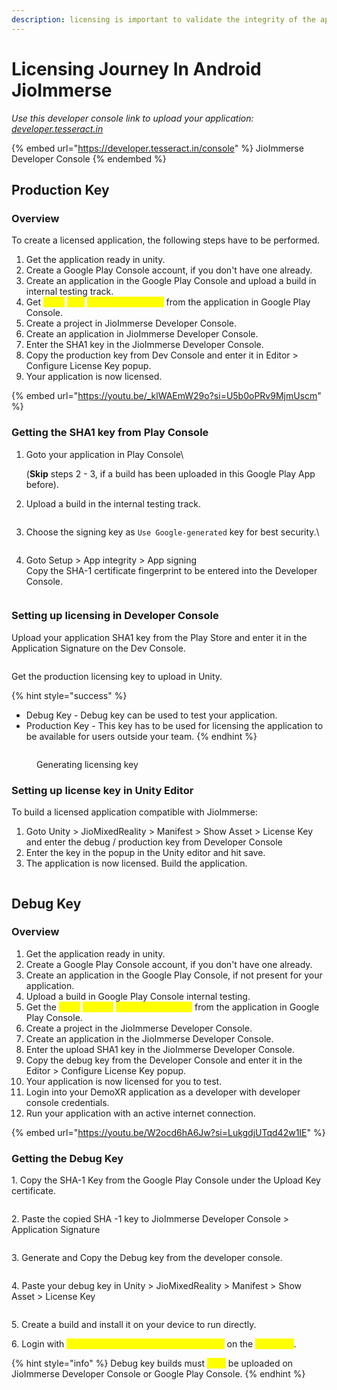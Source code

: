 ```yaml
---
description: licensing is important to validate the integrity of the application
---
```


# Licensing Journey In Android JioImmerse

_Use this developer console link to upload your application:_ [_developer.tesseract.in_](https://developer.tesseract.in/console)

{% embed url="https://developer.tesseract.in/console" %}
JioImmerse Developer Console
{% endembed %}

## Production Key

### Overview

To create a licensed application, the following steps have to be performed.

1. Get the application ready in unity.
2. Create a Google Play Console account, if you don't have one already.
3. Create an application in the Google Play Console and upload a build in internal testing track.
4. Get <mark style="color:yellow;">SHA1</mark> <mark style="color:yellow;"></mark><mark style="color:yellow;">**App**</mark> <mark style="color:yellow;"></mark><mark style="color:yellow;">Signing Certificate</mark> from the application in Google Play Console.
5. Create a project in JioImmerse Developer Console.
6. Create an application in JioImmerse Developer Console.
7. Enter the SHA1 key in the JioImmerse Developer Console.
8. Copy the production key from Dev Console and enter it in Editor > Configure License Key popup.
9. Your application is now licensed.

{% embed url="https://youtu.be/_klWAEmW29o?si=U5b0oPRv9MjmUscm" %}

### Getting the SHA1 key from Play Console

1.  Goto your application in Play Console\


    (**Skip** steps 2 - 3, if a build has been uploaded in this Google Play App before).&#x20;
2.  Upload a build in the internal testing track.

    <div align="center" data-full-width="false"><figure><img src="../.gitbook/assets/image (7).png" alt=""><figcaption></figcaption></figure></div>
3.  Choose the signing key as `Use Google-generated` key for best security.\


    <div data-full-width="true"><figure><img src="../.gitbook/assets/image (8).png" alt=""><figcaption></figcaption></figure></div>
4. Goto Setup > App integrity > App signing\
   Copy the SHA-1 certificate fingerprint to be entered into the Developer Console.

<figure><img src="../.gitbook/assets/image (19).png" alt=""><figcaption></figcaption></figure>

### Setting up licensing in Developer Console

Upload your application SHA1 key from the Play Store and enter it in the Application Signature on the Dev Console.

<figure><img src="../.gitbook/assets/image (9).png" alt=""><figcaption></figcaption></figure>

Get the production licensing key to upload in Unity.&#x20;

{% hint style="success" %}
* Debug Key - Debug key can be used to test your application.
* Production Key - This key has to be used for licensing the application to be available for users outside your team.
{% endhint %}

<figure><img src="../.gitbook/assets/image (50).png" alt=""><figcaption><p>Generating licensing key</p></figcaption></figure>

### Setting up license key in Unity Editor

To build a licensed application compatible with JioImmerse:

1. Goto Unity > JioMixedReality > Manifest > Show Asset > License Key and enter the debug / production key from Developer Console
2. Enter the key in the popup in the Unity editor and hit save.
3. The application is now licensed. Build the application. &#x20;

<figure><img src="../.gitbook/assets/image (143).png" alt=""><figcaption></figcaption></figure>

## Debug Key

### Overview

1. Get the application ready in unity.
2. Create a Google Play Console account, if you don't have one already.
3. Create an application in the Google Play Console, if not present for your application.
4. Upload a build in Google Play Console internal testing. &#x20;
5. Get the <mark style="color:yellow;">SHA1</mark> <mark style="color:yellow;"></mark><mark style="color:yellow;">**Upload**</mark> <mark style="color:yellow;">Signing Certificate</mark> from the application in Google Play Console.
6. Create a project in the JioImmerse Developer Console.
7. Create an application in the JioImmerse Developer Console.
8. Enter the upload SHA1 key in the JioImmerse Developer Console.
9. Copy the debug key from the Developer Console and enter it in the Editor > Configure License Key popup.
10. Your application is now licensed for you to test.
11. Login into your DemoXR application as a developer with developer console credentials.
12. Run your application with an active internet connection.

{% embed url="https://youtu.be/W2ocd6hA6Jw?si=LukgdjUTqd42w1IE" %}

### Getting the Debug Key

1\. Copy the SHA-1 Key from the Google Play Console under the Upload Key certificate.

<figure><img src="../.gitbook/assets/image (120).png" alt=""><figcaption></figcaption></figure>

2\. Paste the copied SHA -1 key to JioImmerse Developer Console > Application Signature

<figure><img src="../.gitbook/assets/image (121).png" alt=""><figcaption></figcaption></figure>

3\. Generate and Copy the Debug key from the developer console.

<figure><img src="../.gitbook/assets/image (122).png" alt=""><figcaption></figcaption></figure>

4\. Paste your debug key in Unity > JioMixedReality > Manifest > Show Asset > License Key

<figure><img src="../.gitbook/assets/image (144).png" alt=""><figcaption></figcaption></figure>

5\. Create a build and install it on your device to run directly.

6\. Login with <mark style="color:yellow;">your Jio Developer Console credential</mark> on the <mark style="color:yellow;">Demo XR</mark>.

{% hint style="info" %}
Debug key builds must <mark style="color:yellow;">NOT</mark> be uploaded on JioImmerse Developer Console or Google Play Console.
{% endhint %}
